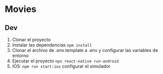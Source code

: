 # Movies

## Dev

1. Clonar el proyecto
2. Instalar las dependencias ```npm install```
3. Clonar el archivo de .env.template a .env y configurar las variables de entorno
4. Ejecutar el proyecto ```npx react-native run-android```
5. IOS: ```npm run start:ios``` configurar el simulador